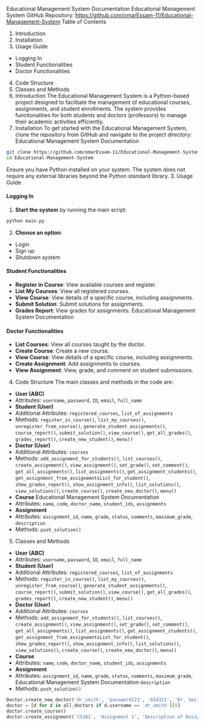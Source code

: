 Educational Management System Documentation
Educational Management System
GitHub Repository: https://github.com/omarEssam-11/Educational-Management-System
Table of Contents
1. Introduction
2. Installation
3. Usage Guide
 - Logging In
 - Student Functionalities
 - Doctor Functionalities
4. Code Structure
5. Classes and Methods
1. Introduction
The Educational Management System is a Python-based project designed to facilitate the
management of educational courses, assignments, and student enrollments. The system provides
functionalities for both students and doctors (professors) to manage their academic activities
efficiently.
2. Installation
To get started with the Educational Management System, clone the repository from GitHub and
navigate to the project directory:
Educational Management System Documentation
```bash
git clone https://github.com/omarEssam-11/Educational-Management-System.git
cd Educational-Management-System
```
Ensure you have Python installed on your system. The system does not require any external
libraries beyond the Python standard library.
3. Usage Guide
#### Logging In
1. **Start the system** by running the main script:
 ```bash
 python main.py
 ```
2. **Choose an option**:
 - Login
 - Sign up
 - Shutdown system
#### Student Functionalities
- **Register in Course**: View available courses and register.
- **List My Courses**: View all registered courses.
- **View Course**: View details of a specific course, including assignments.
- **Submit Solution**: Submit solutions for assignments.
- **Grades Report**: View grades for assignments.
Educational Management System Documentation
#### Doctor Functionalities
- **List Courses**: View all courses taught by the doctor.
- **Create Course**: Create a new course.
- **View Course**: View details of a specific course, including assignments.
- **Create Assignment**: Add assignments to courses.
- **View Assignment**: View, grade, and comment on student submissions.
4. Code Structure
The main classes and methods in the code are:
- **User (ABC)**
 - Attributes: `username`, `password`, `ID`, `email`, `full_name`
- **Student (User)**
 - Additional Attributes: `registered_courses`, `list_of_assignments`
 - Methods: `register_in_course()`, `list_my_courses()`, `unregister_from_course()`,
`generate_student_assignments()`, `course_report()`, `submit_solution()`, `view_course()`,
`get_all_grades()`, `grades_report()`, `create_new_student()`, `menu()`
- **Doctor (User)**
 - Additional Attributes: `courses`
 - Methods: `add_assignment_for_students()`, `list_courses()`, `create_assignment()`,
`view_assignment()`, `set_grade()`, `set_comment()`, `get_all_assignments()`, `list_assignments()`,
`get_assignment_students()`, `get_assignment_from_assignemntsList_for_student()`,
`show_grades_report()`, `show_assignment_info()`, `list_solutions()`, `view_solutions()`,
`create_course()`, `create_new_doctor()`, `menu()`
- **Course**
Educational Management System Documentation
 - Attributes: `name`, `code`, `doctor_name`, `student_ids`, `assignments`
- **Assignment**
 - Attributes: `assignment_id`, `name`, `grade`, `status`, `comments`, `maximum_grade`,
`description`
 - Methods: `push_solution()`
5. Classes and Methods
- **User (ABC)**
 - Attributes: `username`, `password`, `ID`, `email`, `full_name`
- **Student (User)**
 - Additional Attributes: `registered_courses`, `list_of_assignments`
 - Methods: `register_in_course()`, `list_my_courses()`, `unregister_from_course()`,
`generate_student_assignments()`, `course_report()`, `submit_solution()`, `view_course()`,
`get_all_grades()`, `grades_report()`, `create_new_student()`, `menu()`
- **Doctor (User)**
 - Additional Attributes: `courses`
 - Methods: `add_assignment_for_students()`, `list_courses()`, `create_assignment()`,
`view_assignment()`, `set_grade()`, `set_comment()`, `get_all_assignments()`, `list_assignments()`,
`get_assignment_students()`, `get_assignment_from_assignemntsList_for_student()`,
`show_grades_report()`, `show_assignment_info()`, `list_solutions()`, `view_solutions()`,
`create_course()`, `create_new_doctor()`, `menu()`
- **Course**
 - Attributes: `name`, `code`, `doctor_name`, `student_ids`, `assignments`
- **Assignment**
 - Attributes: `assignment_id`, `name`, `grade`, `status`, `comments`, `maximum_grade`,
Educational Management System Documentation
`description`
 - Methods: `push_solution()`
```python
Doctor.create_new_doctor('dr_smith', 'password123', '654321', 'Dr. Smith', 'smith@example.com')
doctor = [d for d in all_doctors if d.username == 'dr_smith'][0]
doctor.create_course()
doctor.create_assignment('CS101', 'Assignment 1', 'Description of Assignment 1', 100)
```
